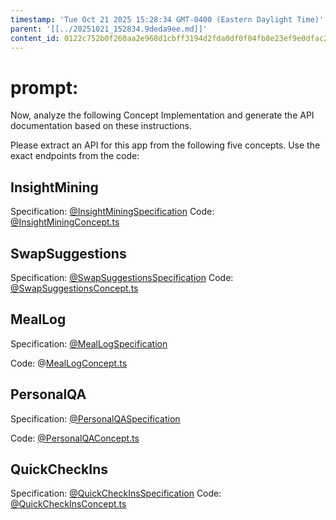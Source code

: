 ```yaml
---
timestamp: 'Tue Oct 21 2025 15:28:34 GMT-0400 (Eastern Daylight Time)'
parent: '[[../20251021_152834.9deda9ee.md]]'
content_id: 0122c752b0f260aa2e968d1cbff3194d2fda0df0f04fb8e23ef9e0dfac20cc1b
---
```


# prompt:

Now, analyze the following Concept Implementation and generate the API documentation based on these instructions.

Please extract an API for this app from the following five concepts. Use the exact endpoints from the code:

## InsightMining

Specification:
[@InsightMiningSpecification](../../../src/concepts/InsightMining/InsightMiningSpecification.md)
Code:
[@InsightMiningConcept.ts](../../src/concepts/InsightMining/InsightMiningConcept.ts)

## SwapSuggestions

Specification:
[@SwapSuggestionsSpecification](../../src/concepts/SwapSuggestions/SwapSuggestionsSpecification.md)
Code:
[@SwapSuggestionsConcept.ts](../../src/concepts/SwapSuggestions/SwapSuggestionsConcept.ts)

## MealLog

Specification:
[@MealLogSpecification](../../src/concepts/MealLog/MealLogSpecification.md)

Code:
@[MealLogConcept.ts](../../src/concepts/MealLog/MealLogConcept.ts)

## PersonalQA

Specification:
[@PersonalQASpecification](../../src/concepts/PersonalQA/PersonalQASpecification.md)

Code:
[@PersonalQAConcept.ts](../../src/concepts/PersonalQA/PersonalQAConcept.ts)

## QuickCheckIns

Specification:
[@QuickCheckInsSpecification](../../src/concepts/QuickCheckIns/QuickCheckInsSpecification.md)
Code:
[@QuickCheckInsConcept.ts](../../src/concepts/QuickCheckIns/QuickCheckInsConcept.ts)
